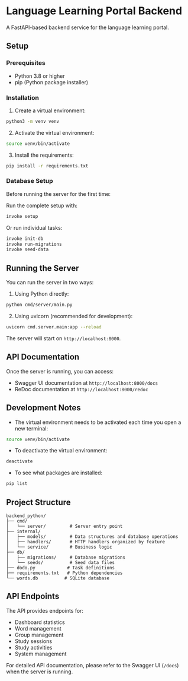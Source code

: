 # Language Learning Portal Backend

A FastAPI-based backend service for the language learning portal.

## Setup

### Prerequisites
- Python 3.8 or higher
- pip (Python package installer)

### Installation

1. Create a virtual environment:
```bash
python3 -m venv venv
```

2. Activate the virtual environment:
```bash
source venv/bin/activate
```

3. Install the requirements:
```bash
pip install -r requirements.txt
```

### Database Setup

Before running the server for the first time:

Run the complete setup with:
```bash
invoke setup
```

Or run individual tasks:
```bash
invoke init-db
invoke run-migrations
invoke seed-data
```

## Running the Server

You can run the server in two ways:

1. Using Python directly:
```bash
python cmd/server/main.py
```

2. Using uvicorn (recommended for development):
```bash
uvicorn cmd.server.main:app --reload
```

The server will start on `http://localhost:8000`.

## API Documentation

Once the server is running, you can access:
- Swagger UI documentation at `http://localhost:8000/docs`
- ReDoc documentation at `http://localhost:8000/redoc`

## Development Notes

- The virtual environment needs to be activated each time you open a new terminal:
```bash
source venv/bin/activate
```

- To deactivate the virtual environment:
```bash
deactivate
```

- To see what packages are installed:
```bash
pip list
```

## Project Structure

```
backend_python/
├── cmd/
│   └── server/         # Server entry point
├── internal/
│   ├── models/         # Data structures and database operations
│   ├── handlers/       # HTTP handlers organized by feature
│   └── service/        # Business logic
├── db/
│   ├── migrations/     # Database migrations
│   └── seeds/          # Seed data files
├── dodo.py            # Task definitions
├── requirements.txt   # Python dependencies
└── words.db          # SQLite database
```

## API Endpoints

The API provides endpoints for:
- Dashboard statistics
- Word management
- Group management
- Study sessions
- Study activities
- System management

For detailed API documentation, please refer to the Swagger UI (`/docs`) when the server is running. 